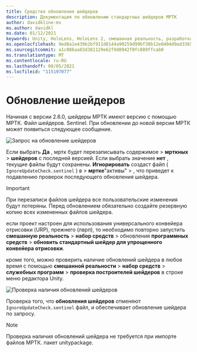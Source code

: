 ```yaml
---
title: Средство обновления шейдеров
description: Документация по обновлению стандартных шейдеров МРТК
author: davidkline-ms
ms.author: davidkl
ms.date: 01/12/2021
keywords: Unity, HoloLens, HoloLens 2, смешанная реальность, разработка, MRTK
ms.openlocfilehash: 9ed8a1e439b2bf911d8144a90259d99bf38b12e0404d9ad3365152bed633042c
ms.sourcegitcommit: a1c086aa83d381129e62f9d8942f0fc889ffcab0
ms.translationtype: MT
ms.contentlocale: ru-RU
ms.lasthandoff: 08/05/2021
ms.locfileid: "115197077"
---
```

# <a name="updating-shaders"></a>Обновление шейдеров

Начиная с версии 2.6.0, шейдеры МРТК имеют версию с помощью МРТК. Файл шейдеров. Sentinel. При обновлении до новой версии МРТК может появиться следующее сообщение.

![Запрос на обновление шейдеров](../images/tools/UpdateShaderPrompt.png)

Если выбрать **Да** , мртк будет перезаписывать содержимое   >  **мрткных**  >  **шейдеров** с последней версией. Если выбрать значение **нет** , текущие файлы будут сохранены. **Игнорировать** создаст файл ( `IgnoreUpdateCheck.sentinel` ) в   >  **мртке**"активы"  >  , что приведет к подавлению проверок последующего обновления шейдера.

> [!IMPORTANT]
> При перезаписи файлов шейдера все пользовательские изменения будут потеряны. Перед обновлением обязательно создайте резервную копию всех измененных файлов шейдера.
>
> если проект настроен для использования универсального конвейера отрисовки (URP), прежнего (лврп), то необходимо повторно запустить **смешанную реальность** > **набор средств** > обновления **программных средств** >
>  **обновить стандартный шейдер для упрощенного конвейера отрисовки**.

кроме того, можно проверить наличие обновлений шейдера в любое время с помощью **смешанной реальности**  >  **набор средств**  >  **служебных программ**  >  **проверка построителей шейдеров** в строке меню редактора Unity.

![Проверка наличия обновлений шейдеров](../images/tools/ShaderUpdateMenu.png)

Проверка того, что **обновления шейдеров** отменяют `IgnoreUpdateCheck.sentinel` файл, и обеспечивает обновление шейдера по запросу.

> [!NOTE]
> Проверка наличия обновлений шейдера не требуется при импорте файлов МРТК. пакет unitypackage.
